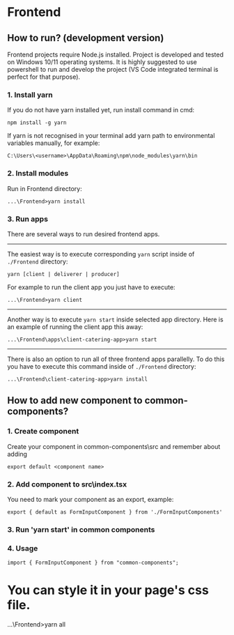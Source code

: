 # Frontend

## How to run? (development version)

Frontend projects require Node.js installed. Project is developed and tested on Windows 10/11 operating systems. It is highly suggested to use powershell to run and develop the project (VS Code integrated terminal is perfect for that purpose).

### 1. Install yarn
If you do not have yarn installed yet, run install command in cmd:
```
npm install -g yarn
```
If yarn is not recognised in your terminal add yarn path to environmental variables manually, for example:
```
C:\Users\<username>\AppData\Roaming\npm\node_modules\yarn\bin
```

### 2. Install modules
Run in Frontend directory:
```
...\Frontend>yarn install
```
### 3. Run apps
There are several ways to run desired frontend apps. 

---

The easiest way is to execute corresponding `yarn` script inside of `./Frontend` directory:
```
yarn [client | deliverer | producer]
```
For example to run the client app you just have to execute:
```
...\Frontend>yarn client
```
---
Another way is to execute `yarn start` inside selected app directory. Here is an example of running the client app this away:
```
...\Frontend\apps\client-catering-app>yarn start
```
---
There is also an option to run all of three frontend apps parallelly. To do this you have to execute this command inside of `./Frontend` directory:
```
...\Frontend\client-catering-app>yarn install
```

## How to add new component to common-components?

### 1. Create component
Create your component in common-components\src and remember about adding
```
export default <component name>
```

### 2. Add component to src\index.tsx
You need to mark your component as an export, example:
```
export { default as FormInputComponent } from './FormInputComponents'
```

### 3. Run 'yarn start' in common components

### 4. Usage
``` 
import { FormInputComponent } from "common-components";
```
You can style it in your page's css file.
=======
...\Frontend>yarn all
```
